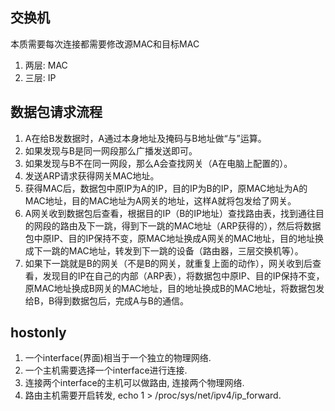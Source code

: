 ## 交换机

本质需要每次连接都需要修改源MAC和目标MAC

1. 两层: MAC
2. 三层: IP


## 数据包请求流程

1. A在给B发数据时，A通过本身地址及掩码与B地址做“与”运算。
2. 如果发现与B是同一网段那么广播发送即可。
3. 如果发现与B不在同一网段，那么A会查找网关（A在电脑上配置的）。
4. 发送ARP请求获得网关MAC地址。
5. 获得MAC后，数据包中原IP为A的IP，目的IP为B的IP，原MAC地址为A的MAC地址，目的MAC地址为A网关的地址，这样A就将包发给了网关。
6. A网关收到数据包后查看，根据目的IP（B的IP地址）查找路由表，找到通往目的网段的路由及下一跳，得到下一跳的MAC地址（ARP获得的），然后将数据包中原IP、目的IP保持不变，原MAC地址换成A网关的MAC地址，目的地址换成下一跳的MAC地址，转发到下一跳的设备（路由器，三层交换机等）。
7. 如果下一跳就是B的网关（不是B的网关，就重复上面的动作），网关收到后查看，发现目的IP在自己的内部（ARP表），将数据包中原IP、目的IP保持不变，原MAC地址换成B网关的MAC地址，目的地址换成B的MAC地址，将数据包发给B，B得到数据包后，完成A与B的通信。

## hostonly

1. 一个interface(界面)相当于一个独立的物理网络.
2. 一个主机需要选择一个interface进行连接.
3. 连接两个interface的主机可以做路由, 连接两个物理网络.
4. 路由主机需要开启转发, echo 1 > /proc/sys/net/ipv4/ip_forward.
